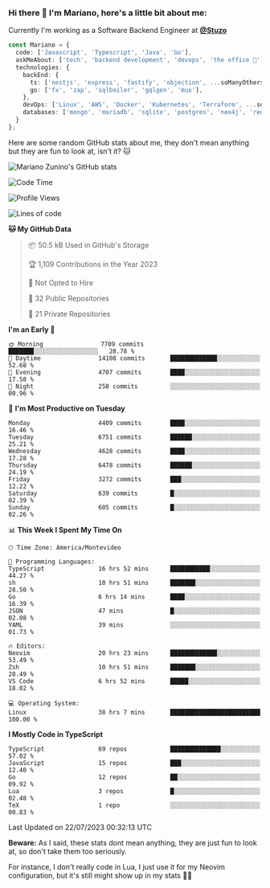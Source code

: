 ### Hi there 👋 I'm Mariano, here's a little bit about me:

Currently I'm working as a Software Backend Engineer at [**@Stuzo**](https://www.stuzo.com/)

```ts
const Mariano = {
  code: ['Javascript', 'Typescript', 'Java', 'Go'],
  askMeAbout: ['tech', 'backend development', 'devops', 'the office 💼'],
  technologies: {
    backEnd: {
      ts: ['nestjs', 'express', 'fastify', 'objection', ...soManyOthersFrameworks],
      go: ['fx', 'zap', 'sqlboiler', 'gqlgen', 'mux'],
    },
    devOps: ['Linux', 'AWS', 'Docker', 'Kubernetes', 'Terraform', ...soManyOthersTools],
    databases: ['mongo', 'mariadb', 'sqlite', 'postgres', 'neo4j', 'redis'],
  }
};
```

Here are some random GitHub stats about me, they don't mean anything but they are fun to look at, isn't it? 🐱

![Mariano Zunino's GitHub stats](https://github-readme-stats.vercel.app/api?username=marianozunino&count_private=true&show_icons=true&theme=radical)

<!--START_SECTION:waka-->
![Code Time](http://img.shields.io/badge/Code%20Time-964%20hrs%2025%20mins-blue)

![Profile Views](http://img.shields.io/badge/Profile%20Views-0-blue)

![Lines of code](https://img.shields.io/badge/From%20Hello%20World%20I%27ve%20Written-9.6%20million%20lines%20of%20code-blue)

**🐱 My GitHub Data** 

> 📦 50.5 kB Used in GitHub's Storage 
 > 
> 🏆 1,109 Contributions in the Year 2023
 > 
> 🚫 Not Opted to Hire
 > 
> 📜 32 Public Repositories 
 > 
> 🔑 21 Private Repositories 
 > 
**I'm an Early 🐤** 

```text
🌞 Morning                7709 commits        ███████░░░░░░░░░░░░░░░░░░   28.78 % 
🌆 Daytime                14108 commits       █████████████░░░░░░░░░░░░   52.68 % 
🌃 Evening                4707 commits        ████░░░░░░░░░░░░░░░░░░░░░   17.58 % 
🌙 Night                  258 commits         ░░░░░░░░░░░░░░░░░░░░░░░░░   00.96 % 
```
📅 **I'm Most Productive on Tuesday** 

```text
Monday                   4409 commits        ████░░░░░░░░░░░░░░░░░░░░░   16.46 % 
Tuesday                  6751 commits        ██████░░░░░░░░░░░░░░░░░░░   25.21 % 
Wednesday                4628 commits        ████░░░░░░░░░░░░░░░░░░░░░   17.28 % 
Thursday                 6478 commits        ██████░░░░░░░░░░░░░░░░░░░   24.19 % 
Friday                   3272 commits        ███░░░░░░░░░░░░░░░░░░░░░░   12.22 % 
Saturday                 639 commits         █░░░░░░░░░░░░░░░░░░░░░░░░   02.39 % 
Sunday                   605 commits         █░░░░░░░░░░░░░░░░░░░░░░░░   02.26 % 
```


📊 **This Week I Spent My Time On** 

```text
🕑︎ Time Zone: America/Montevideo

💬 Programming Languages: 
TypeScript               16 hrs 52 mins      ███████████░░░░░░░░░░░░░░   44.27 % 
sh                       10 hrs 51 mins      ███████░░░░░░░░░░░░░░░░░░   28.50 % 
Go                       6 hrs 14 mins       ████░░░░░░░░░░░░░░░░░░░░░   16.39 % 
JSON                     47 mins             █░░░░░░░░░░░░░░░░░░░░░░░░   02.08 % 
YAML                     39 mins             ░░░░░░░░░░░░░░░░░░░░░░░░░   01.73 % 

🔥 Editors: 
Neovim                   20 hrs 23 mins      █████████████░░░░░░░░░░░░   53.49 % 
Zsh                      10 hrs 51 mins      ███████░░░░░░░░░░░░░░░░░░   28.49 % 
VS Code                  6 hrs 52 mins       █████░░░░░░░░░░░░░░░░░░░░   18.02 % 

💻 Operating System: 
Linux                    38 hrs 7 mins       █████████████████████████   100.00 % 
```

**I Mostly Code in TypeScript** 

```text
TypeScript               69 repos            ██████████████░░░░░░░░░░░   57.02 % 
JavaScript               15 repos            ███░░░░░░░░░░░░░░░░░░░░░░   12.40 % 
Go                       12 repos            ██░░░░░░░░░░░░░░░░░░░░░░░   09.92 % 
Lua                      3 repos             █░░░░░░░░░░░░░░░░░░░░░░░░   02.48 % 
TeX                      1 repo              ░░░░░░░░░░░░░░░░░░░░░░░░░   00.83 % 
```




 Last Updated on 22/07/2023 00:32:13 UTC
<!--END_SECTION:waka-->

**Beware:** As I said, these stats dont mean anything, they are just fun to look at, so don't take them too seriously.

For instance, I don't really code in Lua, I just use it for my Neovim configuration, but it's still might show up in my stats 🤷‍♂️
